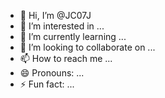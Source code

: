 - 👋 Hi, I’m @JC07J
- 👀 I’m interested in ...
- 🌱 I’m currently learning ...
- 💞️ I’m looking to collaborate on ...
- 📫 How to reach me ...
- 😄 Pronouns: ...
- ⚡ Fun fact: ...

<!---
JC07J/JC07J is a ✨ special ✨ repository because its `README.md` (this file) appears on your GitHub profile.
You can click the Preview link to take a look at your changes.
--->
